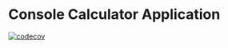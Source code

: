 # Console Calculator Application
[![codecov](https://codecov.io/gh/CornishManLegend/Calculator/branch/master/graph/badge.svg?token=6M99GQSX1R)](https://codecov.io/gh/CornishManLegend/Calculator)

